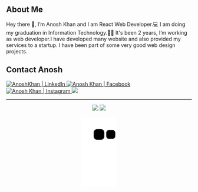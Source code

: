 <h2>About Me</h2>
Hey there 👋, I’m Anosh Khan and I am React Web Developer.💻
I am doing my graduation in Information Technology.👩‍🎓
It's been 2 years, I’m working as web developer.I have developed many website and also provided my services to a startup. I have been part of some very good web design projects.

<!--- social media icons, you can find them in assets directory of this repo --->
<h2>Contact Anosh</h2>
 
<a href="https://www.linkedin.com/in/anosh-khan-b2b980222/">
  <img height="60" alt="AnoshKhan | LinkedIn"  src="https://user-images.githubusercontent.com/60597290/173852531-4343e250-e3cb-4bdb-b84f-50695c64aa12.png"/>
</a> 
<a href="https://www.facebook.com/anosh.khan.56679">
  <img height="60" alt="Anosh Khan | Facebook" src="https://user-images.githubusercontent.com/60597290/173852508-c8fba934-8e29-45c1-940e-ce45af784d37.png" />
</a>
<a href="">
  <img height="60" alt="Anosh Khan | Instagram"  src="https://user-images.githubusercontent.com/60597290/173852523-c34e15e4-dc3b-4c2a-a5a4-d460b96e4151.png" />
</a>
<a href="">
    <img height="60" src="https://user-images.githubusercontent.com/60597290/173852545-4b8a3257-69ac-42ad-895e-bb842fd60372.png" />
</a> 


<!---->

<hr>
<p align="center">
  <img width="400px" src="https://github-readme-stats.vercel.app/api?username=anoshkhan&count_private=true&show_icons=true&theme=material-palenight&hide_border=true&bg_color=1F222E" />
  <img width="400px" src="https://github-readme-streak-stats.herokuapp.com?user=anoshkhan&theme=material-palenight&hide_border=true&fire=C77800&ring=7C2AE8&background=1F222E" />
</p>
<div align="center"> <img src="https://raw.githubusercontent.com/muhiqsimui/muhiqsimui/output/github-contribution-grid-snake.svg" /></div>

